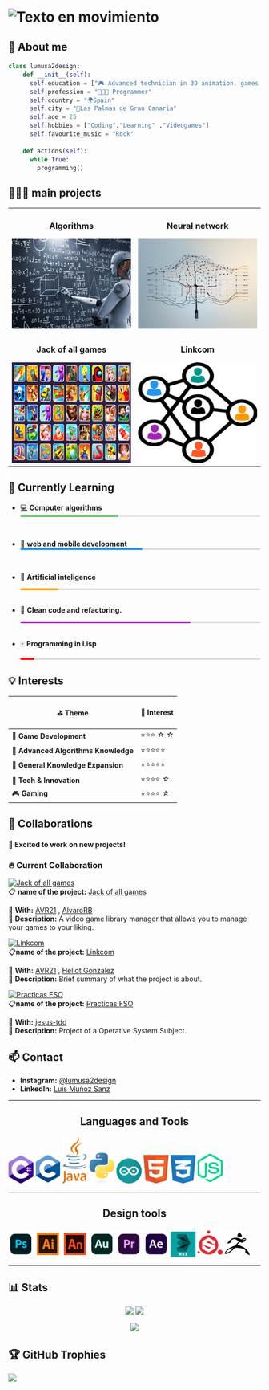 # ![Texto en movimiento](https://readme-typing-svg.herokuapp.com?font=Fira+Code&size=25&duration=1500&pause=9000&color=00ff00&center=true&vCenter=true&width=400&height=50&lines=🚀Hi,+i+am+@lumusa2design💻)
## 👀 About me
```python
class lumusa2design:
    def __init__(self):
      self.education = ["🎮 Advanced technician in 3D animation, games and interactive envidoment design 🎮", "👨🏼‍🎓 degree in computer engineering of the Universidad de Las Palmas de Gran Canaria (In progress) 👨🏼‍🎓"]
      self.profession = "👨🏼‍💻 Programmer"
      self.country = "🌍Spain"
      self.city = "🌆Las Palmas de Gran Canaria"
      self.age = 25
      self.hobbies = ["Coding","Learning" ,"Videogames"]
      self.favourite_music = "Rock"
    
    def actions(self):
      while True:
        programming()
```

## 👨🏼‍💻 main projects

<table>
<tr>
<td width = 50%>
<h3 align="center">Algorithms</h3>
<a href="https://github.com/lumusa2design/algorithms"><img src = "media/algorithms.jpg"</a>
</td>
<td width = 50%>
<h3 align="center">Neural network</h3>
<a href="https://github.com/lumusa2design/neural-network"><img src="media/neuron.jpg"></img></a>
</td>
</tr>
<tr>
<td width = 50%>
<h3 align="center">Jack of all games</h3>
<a href="https://github.com/lumusa2design/algorithms"><img src = "media/allgames.png" width=500px height= 200px></img></a>
</td>
<td width = 50%>
<h3 align="center">Linkcom</h3>
<a href="https://github.com/lumusa2design/neural-network"><img src="media/linkcom.png" width=500px height= 200px>
</td>
</tr>
</table>

## 🌱 Currently Learning  

- 💻 **Computer algorithms**  
  <div style="background: #ddd; width: 100%; border-radius: 5px;">
    <div style="background: #4CAF50; width: 40%; padding: 2px; border-radius: 5px;"></div>
  </div>  
<br>

- 📲 **web and mobile development**  
  <div style="background: #ddd; width: 100%; border-radius: 5px;">
    <div style="background: #2196F3; width: 50%; padding: 2px; border-radius: 5px;"></div>
  </div>  
  
<br>

- 🤖 **Artificial inteligence**  
  <div style="background: #ddd; width: 100%; border-radius: 5px;">
    <div style="background: #FF9800; width: 15%; padding: 2px; border-radius: 5px;"></div>
  </div> 

  <br>

- 🧹 **Clean code and refactoring.**  
  <div style="background: #ddd; width: 100%; border-radius: 5px;">
    <div style="background: #9C27B0; width: 70%; padding: 2px; border-radius: 5px;"></div>
  </div>  

  <br>

- 🀄 **Programming in Lisp**  
  <div style="background: #ddd; width: 100%; border-radius: 5px;">
    <div style="background:rgb(255, 0, 0); width: 5%; padding: 2px; border-radius: 5px;"></div>
  </div> 



## 💡 Interests  



| <p align="center">⛳ Theme  </p>                      |<p align="center"> 🌟 Interest </p>|
|--------------------------------|------------|
| 🧩 **Game Development**         | ⭐⭐⭐ ☆ ☆ |
| 🤖 **Advanced Algorithms Knowledge** | ⭐⭐⭐⭐⭐ |
| 🧠 **General Knowledge Expansion**  | ⭐⭐⭐⭐⭐|
| 📡 **Tech & Innovation**       | ⭐⭐⭐⭐ ☆ |
| 🎮 **Gaming**       | ⭐⭐⭐⭐ ☆ |


## 💞️ Collaborations  

#### 🚀 **Excited to work on new projects!**  

### 🔥 Current Collaboration  
[![Jack of all games](https://img.shields.io/badge/Project-Active-brightgreen)](#)  
📋 **name of the project:** [Jack of all games](https://github.com/AVR21/jack-of-all-games)

👥 **With:** [AVR21](https://github.com/AVR21) , [AlvaroRB](https://github.com/AlvaroRB)  
📌 **Description:** A video game library manager that allows you to manage your games to your liking.

[![Linkcom](https://img.shields.io/badge/Project-Active-brightgreen)](#)  
📋**name of the project:** [Linkcom](#)

👥 **With:** [AVR21](https://github.com/AVR21) , [Heliot Gonzalez](https://github.com/HeliotGonzalez/)  
📌 **Description:** Brief summary of what the project is about.   

[![Practicas FSO](https://img.shields.io/badge/Project-Active-brightgreen)](https://github.com/lumusa2design/practicasFSO25)  
📋**name of the project:** [Practicas FSO](https://github.com/lumusa2design/practicasFSO25)

👥 **With:** [jesus-tdd](https://github.com/jesus-tdd/)  
📌 **Description:** Project of a Operative System Subject.  
<!--
### 📜 Past Collaborations  
[![Project 1](https://img.shields.io/badge/Project-Completed-blue)](#) - **[Name](#)** - Worked on **[Feature]** (Year).  
[![Project 2](https://img.shields.io/badge/Project-Completed-blue)](#) - **[Name](#)** - Contributed to **[Something]** (Year).  
[![Project 3](https://img.shields.io/badge/Project-Archived-gray)](#) - **[Name](#)** - Assisted with **[Task]** (Year).  
ar).  -->


## 📫 Contact
- **Instagram:** [@lumusa2design](https://www.instagram.com/lumusa2design)
- **LinkedIn:** [Luis Muñoz Sanz](https://www.linkedin.com/in/luis-mu%C3%B1oz-sanz-4314541a5)
---
<p><h2 align ="center">Languages and Tools</h2></p>
<p>
  <img src="media/csharp.svg" width ="50">
  <img src = "media/c.svg" width="50">
  <img src = "media/java-4.svg" width="50">
  <img src = "media/python.svg" width="50">
  <img src =  "media/arduino-1.svg" width="50">
  <img src = "media/html-1.svg" width="50">
  <img src = "media/css-3.svg" width="50">
  <img src = "media/nodejs-3.svg" width="50">
</p>

---
<p><h2 align = "center">Design tools</h2></p>
<p>
  <img src="media/photoshop.svg" width ="50">
  <img src = "media/illustrator.svg" width="50">
  <img src = "media/animate.svg" width="50">
  <img src = "media/audition.svg" width="50">
  <img src =  "media/premiere.svg" width="50">
  <img src = "media/aftereffects.svg" width="50">
  <img src = "media/3dsmax.svg" width="50">
  <img src = "media/substance.svg" width="50">
  <img src = "media/zbrush.svg" width="50">
  </p>

---



## 📊 Stats
<div align="center">
  <img height="180em" src="https://github-readme-stats.vercel.app/api?username=lumusa2design&show_icons=true&theme=radical" />
  <img height="180em" src="https://github-readme-stats.vercel.app/api/top-langs/?username=lumusa2design&layout=compact&theme=radical" />
</div>
<div align="center">

![](https://nirzak-streak-stats.vercel.app/?user=lumusa2design&theme=radical&hide_border=false)<br/>

</div>

## 🏆 GitHub Trophies

![](https://github-profile-trophy.vercel.app/?username=lumusa2design&theme=radical&no-frame=false&no-bg=false&margin-w=4)


